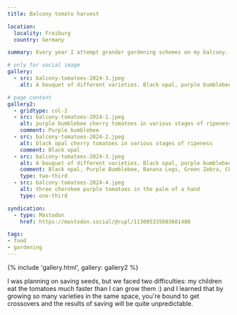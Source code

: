 ```yaml
---
title: Balcony tomato harvest

location:
  locality: Freiburg
  country: Germany

summary: Every year I attempt grander gardening schemes on my balcony. This year turned out well!

# only for social image
gallery:
  - src: balcony-tomatoes-2024-3.jpeg
    alt: A bouquet of different varieties. Black opal, purple bumblebee, yellow banana legs, green zebra, Cherokee purple.

# page content
gallery2:
  - gridtype: col-2
  - src: balcony-tomatoes-2024-1.jpeg
    alt: purple bumblebee cherry tomatoes in various stages of ripeness
    comment: Purple bumblebee
  - src: balcony-tomatoes-2024-2.jpeg
    alt: black opal cherry tomatoes in various stages of ripeness
    comment: Black opal
  - src: balcony-tomatoes-2024-3.jpeg
    alt: A bouquet of different varieties. Black opal, purple bumblebee, yellow banana legs, green zebra, Cherokee purple.
    comment: Black opal, Purple Bumblebee, Banana Legs, Green Zebra, Cherokee purple
    type: two-third
  - src: balcony-tomatoes-2024-4.jpeg
    alt: three cherokee purple tomatoes in the palm of a hand
    type: one-third

syndication:
  - type: Mastodon
    href: https://mastodon.social/@rupl/113005335603681488

tags:
- food
- gardening
---
```


{% include 'gallery.html', gallery: gallery2 %}

I was planning on saving seeds, but we faced two difficulties: my children eat the tomatoes much faster than I can grow them :) and I learned that by growing so many varieties in the same space, you're bound to get crossovers and the results of saving will be quite unpredictable.
